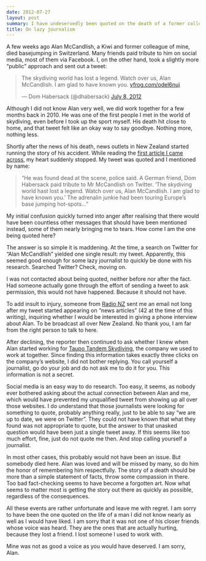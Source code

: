 ```yaml
---
date: 2012-07-27
layout: post
summary: I have undeservedly been quoted on the death of a former colleague in numerous articles over the internet, which leads me to reflect on the events that led up to this unfortunate situation.
title: On lazy journalism
---
```


A few weeks ago Alan McCandlish, a Kiwi and former colleague of mine, died
basejumping in Switzerland. Many friends paid tribute to him on social media,
most of them via Facebook. I, on the other hand, took a slightly more “public”
approach and sent out a tweet:

<blockquote class="twitter-tweet">
  <p>
    The skydiving world has lost a legend. Watch over us, Alan McCandlish. I am
    glad to have known you. <a href="http://t.co/yXp7s81J"
    title="http://yfrog.com/odel6nuj">yfrog.com/odel6nuj</a>
  </p>
  &mdash; Dom Habersack (@dhabersack)
  <a href="https://twitter.com/dhabersack/status/222050696650960898"
      data-datetime="2012-07-08T19:33:06+00:00">July 8, 2012</a>
</blockquote>
<script src="http://platform.twitter.com/widgets.js" charset="utf-8"> </script>

Although I did not know Alan very well, we did work together for a few months
back in 2010. He was one of the first people I met in the world of skydiving,
even before I took up the sport myself. His death hit close to home, and that
tweet felt like an okay way to say goodbye. Nothing more, nothing less.

Shortly after the news of his death, news outlets in New Zealand started running
the story of his accident. While reading the
[first article I came across](http://nzherald.co.nz/nz/news/article.cfm?c_id=1&objectid=10818437 'Kiwi skydiving instructor killed in base jump - National - NZ Herald News'),
my heart suddenly stopped. My tweet was quoted and I mentioned by name:


> “He was found dead at the scene, police said. A German friend, Dom Habersack
> paid tribute to Mr McCandlish on Twitter. ‘The skydiving world hast lost a
> legend. Watch over us, Alan McCandlish. I am glad to have known you.’ The
> adrenalin junkie had been touring Europe’s base jumping hot-spots&hellip;”


My initial confusion quickly turned into anger after realising that there would
have been countless other messages that should have been mentioned instead, some
of them nearly bringing me to tears. How come I am the one being quoted here?

The answer is so simple it is maddening. At the time, a search on Twitter for
“Alan McCandlish” yielded one single result: my tweet. Apparently, this seemed
good enough for some lazy journalist to quickly be done with his research.
Searched Twitter? Check, moving on.

I was not contacted about being quoted, neither before nor after the fact. Had
someone actually gone through the effort of sending a tweet to ask permission,
this would not have happened. Because it should not have.

To add insult to injury, someone from
[Radio NZ](http://radionz.co.nz/ 'Radio New Zealand') sent me an email not long
after my tweet started appearing on “news articles” (42 at the time of this
writing), inquiring whether I would be interested in giving a phone interview
about Alan. To be broadcast all over New Zealand. No thank you, I am far from
the right person to talk to here.

After declining, the reporter then continued to ask whether I knew when Alan
started working for
[Taupo Tandem Skydiving](http://tts.net.nz 'Taupo Tandem Skydiving'), the
company we used to work at together. Since finding this information takes
exactly three clicks on the company’s website, I did not bother replying. You
call yourself a journalist, go do your job and do not ask me to do it for you.
This information is not a secret.

Social media is an easy way to do research. Too easy, it seems, as nobody ever
bothered asking about the actual connection between Alan and me, which would
have prevented my unqualified tweet from showing up all over those websites. I
do understand that those journalists were looking for something to quote,
probably anything really, just to be able to say “we are up to date, we were on
Twitter”. They could not have known that what they found was not appropriate to
quote, but the answer to that unasked question would have been just a single
tweet away. If this seems like too much effort, fine, just do not quote me then.
And stop calling yourself a journalist.

In most other cases, this probably would not have been an issue. But somebody
died here. Alan was loved and will be missed by many, so do him the honor of
remembering him respectfully. The story of a death should be more than a simple
statement of facts, throw some compassion in there. Too bad fact-checking seems
to have become a forgotten art. Now what seems to matter most is getting the
story out there as quickly as possible, regardless of the consequences.

All these events are rather unfortunate and leave me with regret. I am sorry to
have been the one quoted on the life of a man I did not know nearly as well as I
would have liked. I am sorry that it was not one of his closer friends whose
voice was heard. They are the ones that are actually hurting, because they lost
a friend. I lost someone I used to work with.

Mine was not as good a voice as you would have deserved. I am sorry, Alan.

